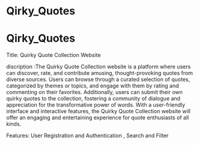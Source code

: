 # Qirky_Quotes
# Qirky_Quotes
Title: Quirky Quote Collection Website

discription :The Quirky Quote Collection website is a platform where users can discover, rate, and contribute amusing, thought-provoking quotes from diverse sources. Users can browse through a curated selection of quotes, categorized by themes or topics, and engage with them by rating and commenting on their favorites. Additionally, users can submit their own quirky quotes to the collection, fostering a community of dialogue and appreciation for the transformative power of words. With a user-friendly interface and interactive features, the Quirky Quote Collection website will offer an engaging and entertaining experience for quote enthusiasts of all kinds.

Features: User Registration and Authentication , Search and Filter 

